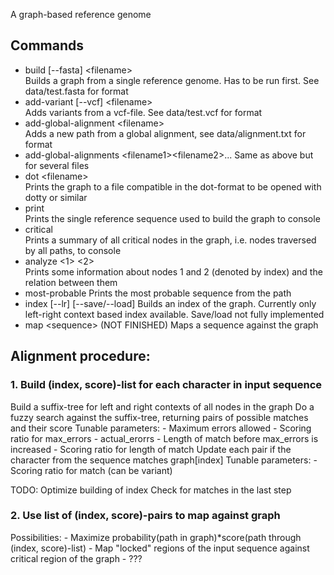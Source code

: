 A graph-based reference genome

## Commands
- build [--fasta] \<filename\>  
  Builds a graph from a single reference genome. Has to be run first. See data/test.fasta for format
- add-variant [--vcf] \<filename\>  
  Adds variants from a vcf-file. See data/test.vcf for format
- add-global-alignment \<filename\>  
  Adds a new path from a global alignment, see data/alignment.txt for format
- add-global-alignments \<filename1\>\<filename2\>...
  Same as above but for several files
- dot \<filename\>  
  Prints the graph to a file compatible in the dot-format to be opened with dotty or similar
- print  
  Prints the single reference sequence used to build the graph to console
- critical  
  Prints a summary of all critical nodes in the graph, i.e. nodes traversed by all paths, to console
- analyze \<1\> \<2\>  
  Prints some information about nodes 1 and 2 (denoted by index) and the relation between them
- most-probable
  Prints the most probable sequence from the path
- index [--lr] [--save/--load]
  Builds an index of the graph. Currently only left-right context based index available. Save/load not fully implemented
- map \<sequence\>
  (NOT FINISHED) Maps a sequence against the graph

## Alignment procedure:
### 1. Build (index, score)-list for each character in input sequence
  Build a suffix-tree for left and right contexts of all nodes in the graph
  Do a fuzzy search against the suffix-tree, returning pairs of possible matches and their score
    Tunable parameters:
    - Maximum errors allowed
    - Scoring ratio for max_errors - actual_erorrs
    - Length of match before max_errors is increased
    - Scoring ratio for length of match
  Update each pair if the character from the sequence matches graph[index]
    Tunable parameters:
    - Scoring ratio for match (can be variant)

  TODO:
  Optimize building of index
  Check for matches in the last step

### 2. Use list of (index, score)-pairs to map against graph
  Possibilities:
    - Maximize probability(path in graph)*score(path through (index, score)-list)
    - Map "locked" regions of the input sequence against critical region of the graph
    - ???

